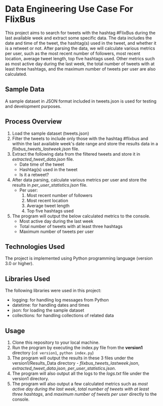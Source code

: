 # Data Engineering Use Case For FlixBus

This project aims to search for tweets with the hashtag #FlixBus during the last available week and extract some specific data. The data includes the date and time of the tweet, the hashtag(s) used in the tweet, and whether it is a retweet or not. After parsing the data, we will calculate various metrics per user, such as the most recent number of followers, most recent location, average tweet length, top five hashtags used. Other metrics such as most active day during the last week, the total number of tweets with at least three hashtags, and the maximum number of tweets per user are also calculated.

## Sample Data

A sample dataset in JSON format included in tweets.json is used for testing and development purposes.

## Process Overview

1. Load the sample dataset (tweets.json)
2. Filter the tweets to include only those with the hashtag #flixbus and within the last available week's date range and store the results data in a *flixbus_tweets_lastweek.json* file.
3. Extract the following data from the filtered tweets and store it in *extracted_tweet_data.json* file.
   - Date time of the tweet
   - Hashtag(s) used in the tweet
   - Is it a retweet?
4. After data parsing, calculate various metrics per user and store the results in *per_user_statistics.json* file.
   - Per user:
      1. Most recent number of followers
      2. Most recent location
      3. Average tweet length
      4. Top five hashtags used
5. The program will output the below calculated metrics to the console.
   - Most active day during the last week
   - Total number of tweets with at least three hashtags
   - Maximum number of tweets per user

## Technologies Used

The project is implemented using Python programming language (version 3.0 or higher).

## Libraries Used

The following libraries were used in this project:
- logging: for handling log messages from Python
- datetime: for handling dates and times
- json: for loading the sample dataset
- collections: for handling collections of related data


## Usage

1. Clone this repository to your local machine.
2. Run the program by executing the index.py file from the **version1** directory (`cd version1`, `python index.py`)
3. The program will output the results in these 3 files under the version1/Results_Data directory - *flixbus_tweets_lastweek.json*, *extracted_tweet_data.json*, *per_user_statistics.json*.
4. The program will also output all the logs to the *logs.txt* file under the version1 directory.
5. The program will also output a few calculated metrics such as *most active day during the last week*, *total number of tweets with at least three hashtags*, and *maximum number of tweets per user* directly to the console.